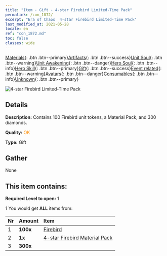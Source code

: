 ```yaml
---
title: "Item - Gift - 4-star Firebird Limited-Time Pack"
permalink: /con_1872/
excerpt: "Era of Chaos  4-star Firebird Limited-Time Pack"
last_modified_at: 2021-05-28
locale: en
ref: "con_1872.md"
toc: false
classes: wide
---
```

 [Materials](/Items/){: .btn .btn--primary}[Artifacts](/Items/Artifacts/){: .btn .btn--success}[Unit Soul](/Items/UnitSoul/){: .btn .btn--warning}[Unit Awakening](/Items/UnitAwakening/){: .btn .btn--danger}[Hero Soul](/Items/HeroSoul/){: .btn .btn--info}[Hero Skill](/Items/HeroSkill/){: .btn .btn--primary}[Gift](/Items/Gift/){: .btn .btn--success}[Event related](/Items/Events/){: .btn .btn--warning}[Avatars](/Items/Avatars/){: .btn .btn--danger}[Consumables](/Items/Consumables/){: .btn .btn--info}[Unknown](/Items/Unknown/){: .btn .btn--primary}

 ![4-star Firebird Limited-Time Pack](/images/t/i_907495.png)

## Details
 **Description:** Contains 100 Firebird unit tokens, a Material Pack, and 300 diamonds.

 **Quality:** <span style="color: #FF8C00">OK</span>

 **Type:** Gift

## Gather

  None

## This item contains:

 **Required Level to open:** 1

 1 You would get **ALL** items  from:

  | Nr | Amount |     Item    |
  |:---|:-------|:------------|
  | 1 |  **100x** | [Firebird](/Items/unt_268/) |  | 
  | 2 |  **1x** | [4-star Firebird Material Pack](/Items/con_1876/) |  | 
  | 3 |  **300x** | <i class="fas fa-gem"/> |  | 
